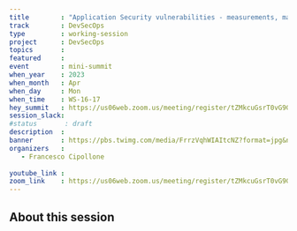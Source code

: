```yaml
---
title        : "Application Security vulnerabilities - measurements, maturity magic - Vulnerability Framework Project"
track        : DevSecOps
type         : working-session
project      : DevSecOps
topics       :
featured     :
event        : mini-summit
when_year    : 2023
when_month   : Apr
when_day     : Mon
when_time    : WS-16-17
hey_summit   : https://us06web.zoom.us/meeting/register/tZMkcuGsrT0vG9GMBEMlN2ijgf9XyUwt67MG 
session_slack:
#status       : draft
description  :
banner       : https://pbs.twimg.com/media/FrrzVqhWIAItcNZ?format=jpg&name=medium
organizers   :
   - Francesco Cipollone
  
youtube_link : 
zoom_link    : https://us06web.zoom.us/meeting/register/tZMkcuGsrT0vG9GMBEMlN2ijgf9XyUwt67MG 
---
```


## About this session
